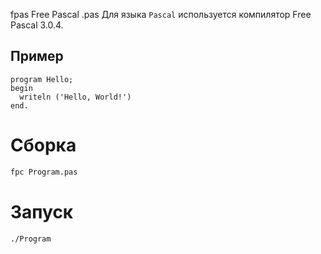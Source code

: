 fpas
Free Pascal
.pas
Для языка `Pascal` используется компилятор Free Pascal 3.0.4.


## Пример
```
program Hello;
begin
  writeln ('Hello, World!')
end.
```

# Сборка
```bash
fpc Program.pas
```

# Запуск
```bash
./Program
```